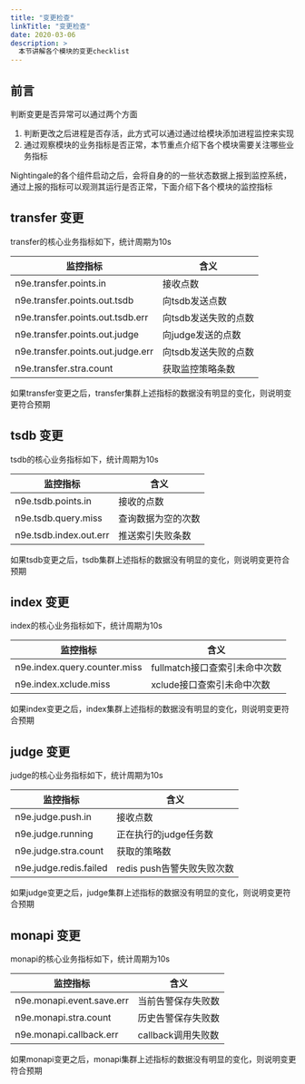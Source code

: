 ```yaml
---
title: "变更检查"
linkTitle: "变更检查"
date: 2020-03-06
description: >
  本节讲解各个模块的变更checklist
---
```


## 前言
判断变更是否异常可以通过两个方面
1. 判断更改之后进程是否存活，此方式可以通过通过给模块添加进程监控来实现
2. 通过观察模块的业务指标是否正常，本节重点介绍下各个模块需要关注哪些业务指标
    
Nightingale的各个组件启动之后，会将自身的的一些状态数据上报到监控系统，通过上报的指标可以观测其运行是否正常，下面介绍下各个模块的监控指标
## transfer 变更
transfer的核心业务指标如下，统计周期为10s

| 监控指标        | 含义   |
| --------   | ----- |
| n9e.transfer.points.in     | 接收点数| 
| n9e.transfer.points.out.tsdb        |向tsdb发送点数| 
| n9e.transfer.points.out.tsdb.err        |向tsdb发送失败的点数| 
| n9e.transfer.points.out.judge        |向judge发送的点数| 
| n9e.transfer.points.out.judge.err        |向tsdb发送失败的点数| 
| n9e.transfer.stra.count        |获取监控策略条数| 

如果transfer变更之后，transfer集群上述指标的数据没有明显的变化，则说明变更符合预期

## tsdb 变更
tsdb的核心业务指标如下，统计周期为10s

| 监控指标        | 含义   |
| --------   | ----- |
| n9e.tsdb.points.in     | 接收的点数| 
| n9e.tsdb.query.miss     | 查询数据为空的次数| 
| n9e.tsdb.index.out.err     | 推送索引失败条数| 

如果tsdb变更之后，tsdb集群上述指标的数据没有明显的变化，则说明变更符合预期

## index 变更
index的核心业务指标如下，统计周期为10s

| 监控指标        | 含义   |
| --------   | ----- |
| n9e.index.query.counter.miss     |fullmatch接口查索引未命中次数| 
| n9e.index.xclude.miss     |xclude接口查索引未命中次数| 

如果index变更之后，index集群上述指标的数据没有明显的变化，则说明变更符合预期

## judge 变更
judge的核心业务指标如下，统计周期为10s

| 监控指标        | 含义   |
| --------   | ----- |
| n9e.judge.push.in     |接收点数| 
| n9e.judge.running     |正在执行的judge任务数| 
| n9e.judge.stra.count     |获取的策略数| 
| n9e.judge.redis.failed     |redis push告警失败失败次数| 

如果judge变更之后，judge集群上述指标的数据没有明显的变化，则说明变更符合预期

## monapi 变更
monapi的核心业务指标如下，统计周期为10s

| 监控指标        | 含义   |
| --------   | ----- |
| n9e.monapi.event.save.err     |当前告警保存失败数| 
| n9e.monapi.stra.count     |历史告警保存失败数| 
| n9e.monapi.callback.err     |callback调用失败数| 

如果monapi变更之后，monapi集群上述指标的数据没有明显的变化，则说明变更符合预期



